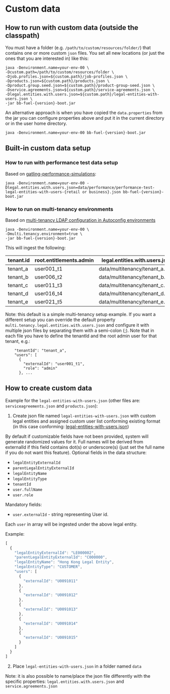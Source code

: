 # Custom data

## How to run with custom data (outside the classpath)
You must have a folder (e.g. `/path/to/custom/resources/folder/`) that contains one or more custom `json` files.
You set all new locations (or just the ones that you are interested in) like this: 
```
java -Denvironment.name=your-env-00 \
-Dcustom.path=/path/to/custom/resources/folder \
-Djob.profiles.json=${custom.path}/job-profiles.json \
-Dproducts.json=${custom.path}/products.json \
-Dproduct.group.seed.json=${custom.path}/product-group-seed.json \
-Dservice.agreements.json=${custom.path}/service-agreements.json \
-Dlegal.entities.with.users.json=${custom.path}/legal-entities-with-users.json \
-jar bb-fuel-{version}-boot.jar
```

An alternative approach is when you have copied the `data.properties` from the jar you can configure properties above and put it in the current directory or in the user home directory.
```
java -Denvironment.name=your-env-00 bb-fuel-{version}-boot.jar
```

## Built-in custom data setup
### How to run with performance test data setup
Based on [gatling-performance-simulations](https://stash.backbase.com/projects/CT/repos/gatling-performance-simulations/browse):
```
java -Denvironment.name=your-env-00 -Dlegal.entities.with.users.json=data/performance/performance-test-legal-entities-with-users-{retail or business}.json bb-fuel-{version}-boot.jar
```

### How to run on multi-tenancy environments
Based on [multi-tenancy LDAP configuration in Autoconfig environments](https://stash.backbase.com/projects/ANSIBLE/repos/cxp6-v2/browse/files/multitenancy.ldif)

```
java -Denvironment.name=your-env-00 \
-Dmulti.tenancy.environment=true \
-jar bb-fuel-{version}-boot.jar
```

This will ingest the following:

| tenant.id | root.entitlements.admin | legal.entities.with.users.json  |
|-----------|-------------------------|---------------------------------|
| tenant_a  | user001_t1              | data/multitenancy/tenant_a.json |
| tenant_b  | user006_t2              | data/multitenancy/tenant_b.json |
| tenant_c  | user011_t3              | data/multitenancy/tenant_c.json |
| tenant_d  | user016_t4              | data/multitenancy/tenant_d.json |
| tenant_e  | user021_t5              | data/multitenancy/tenant_e.json |

Note: this default is a simple multi-tenancy setup example. If you want a different setup you can override the default property `multi.tenancy.legal.entities.with.users.json`
and configure it with multiple json files by separating them with a semi-colon (;). Note that in each file you have to define the tenantId
and the root admin user for that tenant, e.g.:
```  {
    "tenantId": "tenant_a",
    "users": [
      {
        "externalId": "user001_t1",
        "role": "admin"
      }, ... 
```
## How to create custom data
Example for the `legal-entities-with-users.json` (other files are: `serviceagreements.json` and `products.json`):

1. Create json file named `legal-entities-with-users.json` with custom legal entities and assigned custom user list conforming existing format (in this case conforming: [legal-entities-with-users.json](../src/main/resources/data/legal-entities-with-users.json))

By default if customizable fields have not been provided, system will generate randomized values for it. Full names will be derived from externalId if this field contains dot(s) or underscore(s) (just set the full name if you do not want this feature).
Optional fields in the data structure:
- `legalEntityExternalId`
- `parentLegalEntityExternalId`
- `legalEntityName`
- `legalEntityType`
- `tenantId`
- `user.fullName`
- `user.role`

Mandatory fields:
- `user.externalId` - string representing User id.

Each `user` in array will be ingested under the above legal entity.

Example:
```javascript
[
  {
    "legalEntityExternalId": "LE000002",
    "parentLegalEntityExternalId": "C000000",
    "legalEntityName": "Hong Kong Legal Entity",
    "legalEntityType": "CUSTOMER",
    "users": [
      {
        "externalId": "U0091011"
      },
      {
        "externalId": "U0091012"
      },
      {
        "externalId": "U0091013"
      },
      {
        "externalId": "U0091014"
      },
      {
        "externalId": "U0091015"
      }
    ]
  }
]
```
2. Place `legal-entities-with-users.json` in a folder named `data`

Note: it is also possible to name/place the json file differently with the specific properties: `legal.entities.with.users.json` and `service.agreements.json`
